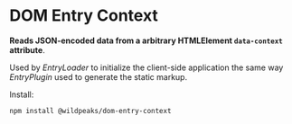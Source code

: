 # DOM Entry Context

**Reads JSON-encoded data from a arbitrary HTMLElement `data-context` attribute**.

Used by *EntryLoader* to initialize the client-side application the same way *EntryPlugin* used to generate the static markup.

Install:

	npm install @wildpeaks/dom-entry-context
